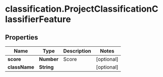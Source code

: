 # classification.ProjectClassificationClassifierFeature

## Properties
Name | Type | Description | Notes
------------ | ------------- | ------------- | -------------
**score** | **Number** | Score | [optional] 
**className** | **String** |  | [optional] 


